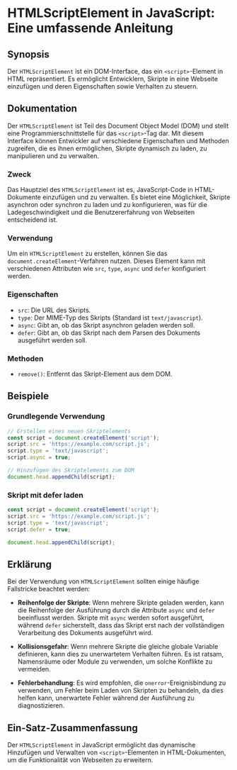 <!--
Meta Description: # HTMLScriptElement in JavaScript: Eine umfassende Anleitung ## Synopsis Der `HTMLScriptElement` ist ein DOM-Interface, das ein `<script>`-Element in ...
Meta Keywords: script, und, der, das, die
-->

# HTMLScriptElement in JavaScript: Eine umfassende Anleitung

## Synopsis
Der `HTMLScriptElement` ist ein DOM-Interface, das ein `<script>`-Element in HTML repräsentiert. Es ermöglicht Entwicklern, Skripte in eine Webseite einzufügen und deren Eigenschaften sowie Verhalten zu steuern.

## Dokumentation
Der `HTMLScriptElement` ist Teil des Document Object Model (DOM) und stellt eine Programmierschnittstelle für das `<script>`-Tag dar. Mit diesem Interface können Entwickler auf verschiedene Eigenschaften und Methoden zugreifen, die es ihnen ermöglichen, Skripte dynamisch zu laden, zu manipulieren und zu verwalten.

### Zweck
Das Hauptziel des `HTMLScriptElement` ist es, JavaScript-Code in HTML-Dokumente einzufügen und zu verwalten. Es bietet eine Möglichkeit, Skripte asynchron oder synchron zu laden und zu konfigurieren, was für die Ladegeschwindigkeit und die Benutzererfahrung von Webseiten entscheidend ist.

### Verwendung
Um ein `HTMLScriptElement` zu erstellen, können Sie das `document.createElement`-Verfahren nutzen. Dieses Element kann mit verschiedenen Attributen wie `src`, `type`, `async` und `defer` konfiguriert werden.

### Eigenschaften
- `src`: Die URL des Skripts.
- `type`: Der MIME-Typ des Skripts (Standard ist `text/javascript`).
- `async`: Gibt an, ob das Skript asynchron geladen werden soll.
- `defer`: Gibt an, ob das Skript nach dem Parsen des Dokuments ausgeführt werden soll.

### Methoden
- `remove()`: Entfernt das Skript-Element aus dem DOM.

## Beispiele
### Grundlegende Verwendung
```javascript
// Erstellen eines neuen Skriptelements
const script = document.createElement('script');
script.src = 'https://example.com/script.js';
script.type = 'text/javascript';
script.async = true;

// Hinzufügen des Skriptelements zum DOM
document.head.appendChild(script);
```

### Skript mit defer laden
```javascript
const script = document.createElement('script');
script.src = 'https://example.com/script.js';
script.type = 'text/javascript';
script.defer = true;

document.head.appendChild(script);
```

## Erklärung
Bei der Verwendung von `HTMLScriptElement` sollten einige häufige Fallstricke beachtet werden:

- **Reihenfolge der Skripte**: Wenn mehrere Skripte geladen werden, kann die Reihenfolge der Ausführung durch die Attribute `async` und `defer` beeinflusst werden. Skripte mit `async` werden sofort ausgeführt, während `defer` sicherstellt, dass das Skript erst nach der vollständigen Verarbeitung des Dokuments ausgeführt wird.
  
- **Kollisionsgefahr**: Wenn mehrere Skripte die gleiche globale Variable definieren, kann dies zu unerwartetem Verhalten führen. Es ist ratsam, Namensräume oder Module zu verwenden, um solche Konflikte zu vermeiden.

- **Fehlerbehandlung**: Es wird empfohlen, die `onerror`-Ereignisbindung zu verwenden, um Fehler beim Laden von Skripten zu behandeln, da dies helfen kann, unerwartete Fehler während der Ausführung zu diagnostizieren.

## Ein-Satz-Zusammenfassung
Der `HTMLScriptElement` in JavaScript ermöglicht das dynamische Hinzufügen und Verwalten von `<script>`-Elementen in HTML-Dokumenten, um die Funktionalität von Webseiten zu erweitern.